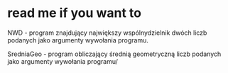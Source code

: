 # read me if you want to 

NWD - program znajdujący największy wspólnydzielnik dwóch liczb podanych jako argumenty wywołania programu.

SredniaGeo -  program obliczający średnią geometryczną liczb podanych jako argumenty wywołania programu/
